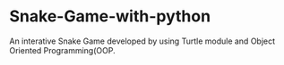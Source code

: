 # Snake-Game-with-python

An interative Snake Game developed by using Turtle module and Object Oriented Programming(OOP.
